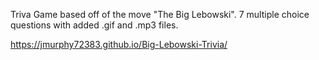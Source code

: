 Triva Game based off of the move "The Big Lebowski".  7 multiple choice questions with added .gif and .mp3 files.

https://jmurphy72383.github.io/Big-Lebowski-Trivia/
